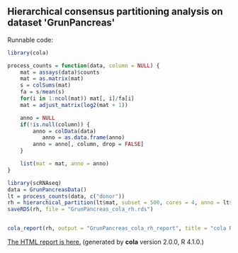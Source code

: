 
## Hierarchical consensus partitioning analysis on dataset 'GrunPancreas'

Runnable code:

```r
library(cola)

process_counts = function(data, column = NULL) {
    mat = assays(data)$counts
    mat = as.matrix(mat)
    s = colSums(mat)
    fa = s/mean(s)
    for(i in 1:ncol(mat)) mat[, i]/fa[i]
    mat = adjust_matrix(log2(mat + 1))

    anno = NULL
    if(!is.null(column)) {
        anno = colData(data)
           anno = as.data.frame(anno)
        anno = anno[, column, drop = FALSE]
    }

    list(mat = mat, anno = anno)
}

library(scRNAseq)
data = GrunPancreasData()
lt = process_counts(data, c("donor"))
rh = hierarchical_partition(lt$mat, subset = 500, cores = 4, anno = lt$anno)
saveRDS(rh, file = "GrunPancreas_cola_rh.rds")


cola_report(rh, output = "GrunPancreas_cola_rh_report", title = "cola Report for Hierarchical Partitioning - 'GrunPancreas'")
```

[The HTML report is here.](https://cola-rh.github.io/GrunPancreas/GrunPancreas_cola_rh_report/cola_hc.html) (generated by __cola__ version 2.0.0, R 4.1.0.)

